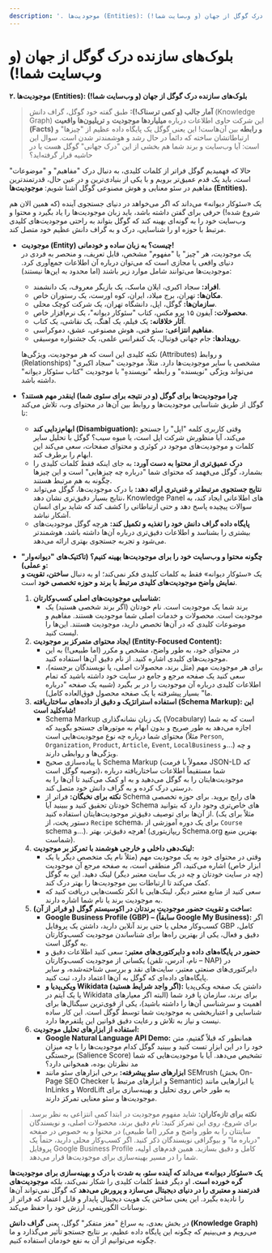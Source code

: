 ```yaml
---
description: '. موجودیت‌ها (Entities): بلوک‌های سازنده درک گوگل از جهان (و وب‌سایت شما!)'
---
```


# بلوک‌های سازنده درک گوگل از جهان (و وب‌سایت شما!)

&#x20;**۲. موجودیت‌ها (Entities): بلوک‌های سازنده درک گوگل از جهان (و وب‌سایت شما!)**

> **آمار جالب (و کمی ترسناک!):** طبق گفته خود گوگل، گراف دانش (Knowledge Graph) این شرکت حاوی اطلاعات درباره **میلیاردها موجودیت** و **تریلیون‌ها واقعیت (Facts) و رابطه** بین آن‌هاست! این یعنی گوگل یک پایگاه داده عظیم از "چیزها" و ارتباطاتشان ساخته که دائماً در حال رشد و هوشمندتر شدن است. سوال این است: آیا وب‌سایت و برند شما هم بخشی از این "درک جهانی" گوگل هست یا در حاشیه قرار گرفته‌اید؟

حالا که فهمیدیم گوگل فراتر از کلمات کلیدی، به دنبال درک "مفاهیم" و "موضوعات" است، باید یک قدم عمیق‌تر برویم و با یکی از بنیادی‌ترین و در عین حال، قدرتمندترین مفاهیم در سئو معنایی و هوش مصنوعی گوگل آشنا شویم: **موجودیت‌ها (Entities).**

یک «سئوکار دیوانه» می‌داند که اگر می‌خواهد در دنیای جستجوی آینده (که همین الان هم شروع شده!) حرفی برای گفتن داشته باشد، باید زبان موجودیت‌ها را یاد بگیرد و محتوا و وب‌سایت خود را به گونه‌ای بهینه کند که گوگل بتواند به راحتی موجودیت‌های کلیدی مرتبط با حوزه او را شناسایی، درک و به گراف دانش عظیم خود متصل کند.

*   **موجودیت (Entity) چیست؟ به زبان ساده و خودمانی!**\
    یک موجودیت، هر "چیز" یا "مفهوم" مشخص، قابل تعریف، و منحصر به فردی در دنیای واقعی یا مجازی است که می‌توان درباره آن اطلاعات جمع‌آوری کرد. موجودیت‌ها می‌توانند شامل موارد زیر باشند (اما محدود به این‌ها نیستند):

    * **افراد:** سجاد اکبری، ایلان ماسک، یک بازیگر معروف، یک دانشمند.
    * **مکان‌ها:** تهران، برج میلاد، ایران، کوه اورست، یک رستوران خاص.
    * **سازمان‌ها:** گوگل، اپل، دانشگاه تهران، یک شرکت کوچک محلی.
    * **محصولات:** آیفون ۱۵ پرو مکس، کتاب "سئوکار دیوانه"، یک نرم‌افزار خاص.
    * **آثار خلاقانه:** یک فیلم، یک آهنگ، یک نقاشی، یک کتاب.
    * **مفاهیم انتزاعی:** سئو فنی، هوش مصنوعی، عشق، دموکراسی.
    * **رویدادها:** جام جهانی فوتبال، یک کنفرانس علمی، یک جشنواره موسیقی.

    نکته کلیدی این است که هر موجودیت، ویژگی‌ها (Attributes) و روابط (Relationships) مشخصی با سایر موجودیت‌ها دارد. مثلاً، موجودیت "سجاد اکبری" می‌تواند ویژگی "نویسنده" و رابطه "نویسندهِ" با موجودیت "کتاب سئوکار دیوانه" داشته باشد.
* **چرا موجودیت‌ها برای گوگل (و در نتیجه برای سئوی شما) اینقدر مهم هستند؟**\
  گوگل از طریق شناسایی موجودیت‌ها و روابط بین آن‌ها در محتوای وب، تلاش می‌کند تا:
  * **ابهام‌زدایی کند (Disambiguation):** وقتی کاربری کلمه "اپل" را جستجو می‌کند، آیا منظورش شرکت اپل است، یا میوه سیب؟ گوگل با تحلیل سایر کلمات و موجودیت‌های موجود در کوئری و محتوای صفحات، سعی می‌کند این ابهام را برطرف کند.
  * **درک عمیق‌تری از محتوا به دست آورد:** به جای اینکه فقط کلمات کلیدی را بشمارد، گوگل می‌فهمد که محتوای شما "درباره چه چیزهایی" است و این چیزها چگونه به هم مرتبط هستند.
  * **نتایج جستجوی مرتبط‌تر و غنی‌تری ارائه دهد:** با درک موجودیت‌ها، گوگل می‌تواند نتایج بسیار دقیق‌تری نشان دهد، Knowledge Panel های اطلاعاتی ایجاد کند، به سوالات پیچیده پاسخ دهد و حتی ارتباطاتی را کشف کند که شاید برای انسان آشکار نباشد.
  * **پایگاه داده گراف دانش خود را تغذیه و تکمیل کند:** هرچه گوگل موجودیت‌های بیشتری را بشناسد و اطلاعات دقیق‌تری درباره آن‌ها داشته باشد، هوشمندتر می‌شود و تجربه جستجوی بهتری ارائه می‌دهد.
* **چگونه محتوا و وب‌سایت خود را برای موجودیت‌ها بهینه کنیم؟ (تاکتیک‌های "دیوانه‌وار" و عملی):**\
  یک «سئوکار دیوانه» فقط به کلمات کلیدی فکر نمی‌کند؛ او به دنبال **ساختن، تقویت و نمایش واضح موجودیت‌های کلیدی مرتبط با برند و حوزه تخصصی خود** است.
  1. **شناسایی موجودیت‌های اصلی کسب‌وکارتان:**
     * برند شما یک موجودیت است. نام خودتان (اگر برند شخصی هستید) یک موجودیت است. محصولات و خدمات اصلی شما موجودیت هستند. مفاهیم و موضوعات کلیدی که در آن‌ها تخصص دارید، موجودیت هستند. این‌ها را لیست کنید.
  2. **ایجاد محتوای متمرکز بر موجودیت (Entity-Focused Content):**
     * در محتوای خود، به طور واضح، مشخص و مکرر (اما طبیعی!) به این موجودیت‌های کلیدی اشاره کنید. از نام دقیق آن‌ها استفاده کنید.
     * برای هر موجودیت مهم (مثل برند، محصولات اصلی، یا نویسندگان برجسته)، سعی کنید یک صفحه مرجع و جامع در سایت خود داشته باشید که تمام اطلاعات کلیدی درباره آن موجودیت را در بر بگیرد (شبیه یک صفحه "درباره ما" بسیار پیشرفته یا یک صفحه محصول فوق‌العاده کامل).
  3. **استفاده استراتژیک و دقیق از داده‌های ساختاریافته (Schema Markup): این شاه‌کلید است!**
     * Schema Markup یک زبان نشانه‌گذاری (Vocabulary) است که به شما اجازه می‌دهد به طور صریح و بدون ابهام به موتورهای جستجو بگویید که محتوای شما درباره چه نوع موجودیت‌هایی است (مثلاً `Person`, `Organization`, `Product`, `Article`, `Event`, `LocalBusiness` و...) و چه ویژگی‌ها و روابطی دارند.
     * با پیاده‌سازی صحیح Schema Markup (معمولاً با فرمت JSON-LD که توصیه گوگل است)، شما مستقیماً اطلاعات ساختاریافته درباره موجودیت‌هایتان را به گوگل می‌دهید و به او کمک می‌کنید تا آن‌ها را به درستی درک کرده و به گراف دانش خود متصل کند.
     * **نکته برای نخبگان:** فراتر از Schema های رایج بروید. برای حوزه تخصصی خودتان تحقیق کنید و ببینید آیا Schema های خاص‌تری وجود دارد که بتوانید از آن‌ها برای توصیف دقیق‌تر موجودیت‌هایتان استفاده کنید. (مثلاً برای یک دستور پخت، از `Recipe` schema، برای یک دوره آموزشی از `Course` schema و...). هرچه دقیق‌تر، بهتر! (ریپازیتوری Schema.org بهترین منبع شماست).
  4. **لینک‌دهی داخلی و خارجی هوشمند با تمرکز بر موجودیت:**
     * وقتی در محتوای خود به یک موجودیت مهم (مثلاً نام یک متخصص دیگر یا یک ابزار خاص) اشاره می‌کنید، اگر منطقی است، به صفحه مرجع آن موجودیت (چه در سایت خودتان و چه در یک سایت معتبر دیگر) لینک دهید. این به گوگل کمک می‌کند تا ارتباطات بین موجودیت‌ها را بهتر درک کند.
     * سعی کنید از منابع معتبر دیگر، لینک‌هایی با انکر تکست‌هایی دریافت کنید که به موجودیت برند یا نام شما اشاره دارند.
  5. **ساخت و تقویت حضور موجودیت برندتان در اکوسیستم گوگل (و فراتر از آن):**
     * **Google Business Profile (GBP) – (سابقاً Google My Business):** اگر کسب‌وکار محلی یا حتی برند آنلاین دارید، داشتن یک پروفایل GBP کامل، دقیق و فعال، یکی از بهترین راه‌ها برای شناساندن موجودیت کسب‌وکارتان به گوگل است.
     * **حضور در پایگاه‌های داده و دایرکتوری‌های معتبر:** سعی کنید اطلاعات دقیق و یکسانی از موجودیت کسب‌وکارتان (نام، آدرس، تلفن – NAP) در دایرکتوری‌های صنعتی معتبر، سایت‌های نقد و بررسی شناخته‌شده، و سایر پایگاه‌های داده‌ای که گوگل به آن‌ها اعتماد دارد، ثبت کنید.
     * **ویکی‌پدیا و Wikidata (اگر واجد شرایط هستید):** داشتن یک صفحه ویکی‌پدیا یا یک آیتم در Wikidata برای برند، سازمان یا فرد شما (البته اگر معیارهای اهمیت و سرشناسی آن‌ها را داشته باشید)، یکی از قوی‌ترین سیگنال‌ها برای شناسایی و اعتباربخشی به موجودیت شما توسط گوگل است. این کار ساده نیست و نیاز به تلاش و رعایت دقیق قوانین این پلتفرم‌ها دارد.
  6. **استفاده از ابزارهای تحلیل موجودیت:**
     * **Google Natural Language API Demo:** همانطور که قبلاً گفتیم، متن خود را در این ابزار تست کنید و ببینید گوگل کدام موجودیت‌ها را با چه میزان برجستگی (Salience Score) تشخیص می‌دهد. آیا با موجودیت‌هایی که شما مد نظرتان بوده، همخوانی دارد؟
     * **ابزارهای سئو پیشرفته:** برخی ابزارهای سئو مانند SEMrush (بخش On-Page SEO Checker و ابزارهای مرتبط با Semantic) یا ابزارهایی مانند InLinks و WordLift به طور خاص روی تحلیل و بهینه‌سازی برای موجودیت‌ها و سئو معنایی تمرکز دارند.

> **نکته برای تازه‌کاران:** شاید مفهوم موجودیت در ابتدا کمی انتزاعی به نظر برسد. برای شروع، روی این تمرکز کنید: نام دقیق برند، محصولات اصلی، و نویسندگان سایتتان را به طور واضح و مکرر (اما طبیعی) در محتوا و به خصوص در صفحه "درباره ما" و بیوگرافی نویسندگان ذکر کنید. اگر کسب‌وکار محلی دارید، حتماً یک پروفایل Google Business Profile کامل و دقیق بسازید. همین قدم‌های اولیه، شما را در مسیر بهینه‌سازی برای موجودیت‌ها قرار می‌دهد.

**یک «سئوکار دیوانه» می‌داند که آینده سئو، به شدت با درک و بهینه‌سازی برای موجودیت‌ها گره خورده است.** او دیگر فقط کلمات کلیدی را شکار نمی‌کند، بلکه **موجودیت‌های قدرتمند و معتبری را در دنیای دیجیتال می‌سازد و پرورش می‌دهد** که گوگل نمی‌تواند آن‌ها را نادیده بگیرد. این یعنی ساختن یک هویت دیجیتال پایدار و قابل اعتماد که فراتر از نوسانات الگوریتمی، ارزش خود را حفظ می‌کند.

در بخش بعدی، به سراغ "مغز متفکر" گوگل، یعنی **گراف دانش (Knowledge Graph)** می‌رویم و می‌بینیم که چگونه این پایگاه داده عظیم، بر نتایج جستجو تأثیر می‌گذارد و ما چگونه می‌توانیم از آن به نفع خودمان استفاده کنیم.
